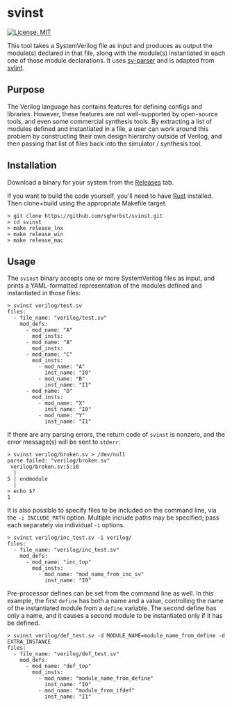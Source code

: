 # svinst

[![License: MIT](https://img.shields.io/badge/License-MIT-yellow.svg)](https://opensource.org/licenses/MIT)

This tool takes a SystemVerilog file as input and produces as output the module(s) declared in that file, along with the module(s) instantiated in each one of those module declarations.  It uses [sv-parser](https://github.com/dalance/sv-parser) and is adapted from [svlint](https://github.com/dalance/svlint).

## Purpose

The Verilog language has contains features for defining configs and libraries.  However, these features are not well-supported by open-source tools, and even some commercial synthesis tools.  By extracting a list of modules defined and instantiated in a file, a user can work around this problem by constructing their own design hierarchy outside of Verilog, and then passing that list of files back into the simulator / synthesis tool.

## Installation

Download a binary for your system from the [Releases](https://github.com/sgherbst/svinst/releases) tab.

If you want to build the code yourself, you'll need to have [Rust](https://www.rust-lang.org/tools/install) installed.  Then clone+build using the appropriate Makefile target. 

```shell
> git clone https://github.com/sgherbst/svinst.git
> cd svinst
> make release_lnx
> make release_win
> make release_mac
```

## Usage

The ``svinst`` binary accepts one or more SystemVerilog files as input, and prints a YAML-formatted representation of the modules defined and instantiated in those files:

```shell
> svinst verilog/test.sv
files:
  - file_name: "verilog/test.sv"
    mod_defs:
      - mod_name: "A"
        mod_insts:
      - mod_name: "B"
        mod_insts:
      - mod_name: "C"
        mod_insts:
          - mod_name: "A"
            inst_name: "I0"
          - mod_name: "B"
            inst_name: "I1"
      - mod_name: "D"
        mod_insts:
          - mod_name: "X"
            inst_name: "I0"
          - mod_name: "Y"
            inst_name: "I1"
```

If there are any parsing errors, the return code of ``svinst`` is nonzero, and the error message(s) will be sent to ``stderr``:

```shell
> svinst verilog/broken.sv > /dev/null
parse failed: "verilog/broken.sv"
 verilog/broken.sv:5:10
  |
5 | endmodule
  |
> echo $?
1
```

It is also possible to specify files to be included on the command line, via the ``-i INCLUDE_PATH`` option.  Multiple include paths may be specified; pass each separately via individual ``-i`` options.

```shell
> svinst verilog/inc_test.sv -i verilog/
files:
  - file_name: "verilog/inc_test.sv"
    mod_defs:
      - mod_name: "inc_top"
        mod_insts:
          - mod_name: "mod_name_from_inc_sv"
            inst_name: "I0"
```

Pre-processor defines can be set from the command line as well.  In this example, the first ``define`` has both a name and a value, controlling the name of the instantiated module from a ``define`` variable.  The second define has only a name, and it causes a second module to be instantiated only if it has be defined.

```shell
> svinst verilog/def_test.sv -d MODULE_NAME=module_name_from_define -d EXTRA_INSTANCE
files:
  - file_name: "verilog/def_test.sv"
    mod_defs:
      - mod_name: "def_top"
        mod_insts:
          - mod_name: "module_name_from_define"
            inst_name: "I0"
          - mod_name: "module_from_ifdef"
            inst_name: "I1"
```
